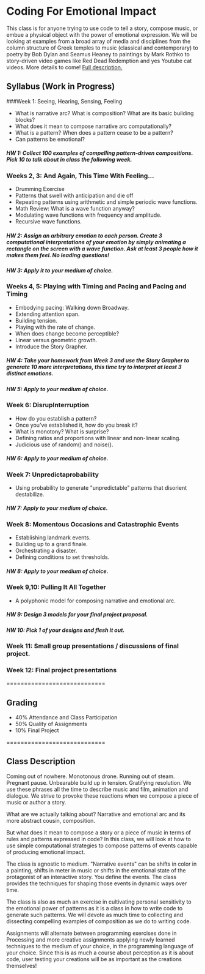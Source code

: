 Coding For Emotional Impact
===========================
This class is for anyone trying to use code to tell a story, compose music, or embue a physical object with the power of emotional expression. We will be looking at examples from a broad array of media and disciplines from the column structure of Greek temples to music (classical and contemporary) to poetry by Bob Dylan and Seamus Heaney to paintings by Mark Rothko to story-driven video games like Red Dead Redemption and yes Youtube cat videos. More details to come! [Full description.](#full)
## Syllabus (Work in Progress)
###Week 1: Seeing, Hearing, Sensing, Feeling
- What is narrative arc? What is composition? What are its basic building blocks?
- What does it mean to compose narrative arc computationally?
- What is a pattern? When does a pattern cease to be a pattern?
- Can patterns be emotional?

##### HW 1: Collect 100 examples of compelling pattern-driven compositions. Pick 10 to talk about in class the following week.

### Weeks 2, 3: And Again, This Time With Feeling...
- Drumming Exercise
- Patterns that swell with anticipation and die off
- Repeating patterns using arithmetic and simple periodic wave functions.
- Math Review: What is a wave function anyway?
- Modulating wave functions with frequency and amplitude.
- Recursive wave functions.

##### HW 2: Assign an arbitrary emotion to each person. Create 3 computational interpretations of your emotion by simply animating a rectangle on the screen with a wave function. Ask at least 3 people how it makes them feel. No leading questions!
##### HW 3: Apply it to your medium of choice. 

### Weeks 4, 5: Playing with Timing and Pacing and Pacing and Timing
- Embodying pacing: Walking down Broadway.
- Extending attention span.
- Building tension.
- Playing with the rate of change.
- When does change become perceptible?
- Linear versus geometric growth.
- Introduce the Story Grapher.

##### HW 4: Take your homework from Week 3 and use the Story Grapher to generate 10 more interpretations, this time try to interpret at least 3 distinct emotions. 
##### HW 5: Apply to your medium of choice.

### Week 6: DisrupInterruption
- How do you establish a pattern?
- Once you've established it, how do you break it?
- What is monotony? What is surprise?
- Defining ratios and proportions with linear and non-linear scaling.
- Judicious use of random() and noise().

##### HW 6: Apply to your medium of choice.

### Week 7: Unpredictaprobability
- Using probability to generate "unpredictable" patterns that disorient destabilize.

##### HW 7: Apply to your medium of choice.

### Week 8: Momentous Occasions and Catastrophic Events
- Establishing landmark events.
- Building up to a grand finale.
- Orchestrating a disaster.
- Defining conditions to set thresholds.

##### HW 8: Apply to your medium of choice.

### Week 9,10: Pulling It All Together
- A polyphonic model for composing narrative and emotional arc.

##### HW 9: Design 3 models for your final project proposal.
##### HW 10: Pick 1 of your designs and flesh it out.

### Week 11: Small group presentations / discussions of final project.

### Week 12: Final project presentations

============================
## Grading
- 40% Attendance and Class Participation
- 50% Quality of Assignments
- 10% Final Project

============================
<a name=full></a>
## Class Description
Coming out of nowhere. Monotonous drone. Running out of steam. Pregnant pause. Unbearable build up in tension. Gratifying resolution. We use these phrases all the time to describe music and film, animation and dialogue. We strive to provoke these reactions when we compose a piece of music or author a story.

What are we actually talking about? Narrative and emotional arc and its more abstract cousin, composition.

But what does it mean to compose a story or a piece of music in terms of rules and patterns expressed in code? In this class, we will look at how to use simple computational strategies to compose patterns of events capable of producing emotional impact. 

The class is agnostic to medium. "Narrative events" can be shifts in color in a painting, shifts in meter in music or shifts in the emotional state of the protagonist of an interactive story. You define the events. The class provides the techniques for shaping those events in dynamic ways over time.

The class is also as much an exercise in cultivating personal sensitivity to the emotional power of patterns as it is a class in how to write code to generate such patterns. We will devote as much time to collecting and dissecting compelling examples of composition as we do to writing code. 

Assignments will alternate between programming exercises done in Processing and more creative assignments applying newly learned techniques to the medium of your choice, in the programming language of your choice. Since this is as much a course about perception as it is about code, user testing your creations will be as important as the creations themselves!
